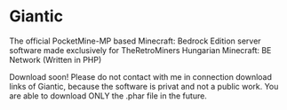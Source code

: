 # Giantic
The official PocketMine-MP based Minecraft: Bedrock Edition server software made exclusively for TheRetroMiners Hungarian Minecraft: BE Network (Written in PHP)

Download soon! Please do not contact with me in connection download links of Giantic, because the software is privat and not a public work. You are able to download ONLY the .phar file in the future.
